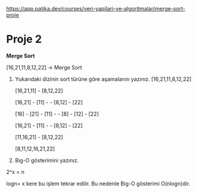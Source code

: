 
https://app.patika.dev/courses/veri-yapilari-ve-algoritmalar/merge-sort-proje

# Proje 2
**Merge Sort**

[16,21,11,8,12,22] -> Merge Sort

1. Yukarıdaki dizinin sort türüne göre aşamalarını yazınız.
[16,21,11,8,12,22]
	
	[16,21,11] - [8,12,22]

	[16,21] - [11] - - [8,12] - [22]
	
	[16] - [21] - [11] - - [8] - [12] - [22]

	[16,21] - [11] - - [8,12] - [22]

	[11,16,21] - [8,12,22]
	
	[8,11,12,16,21,22]


2. Big-O gösterimini yazınız.

2^x = n

logn= x kere bu işlem tekrar edilir.
Bu nedenle Big-O gösterimi O(nlogn)dir.
